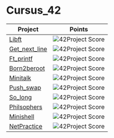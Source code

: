# Cursus_42

| Project | Points  |
| ------- | --- |
| <a href="https://github.com/LeGodurix19/Cursus_42/tree/main/project_01_libft">Libft</a> | ![42Project Score](https://badge42.herokuapp.com/api/project/hgoorick/Libft) |
| <a href="https://github.com/LeGodurix19/Cursus_42/tree/main/project_02_get_next_line">Get_next_line</a> | ![42Project Score](https://badge42.herokuapp.com/api/project/hgoorick/get_next_line) |
| <a href="https://github.com/LeGodurix19/Cursus_42/tree/main/project_03_ft_printf">Ft_printf</a> | ![42Project Score](https://badge42.herokuapp.com/api/project/hgoorick/ft_printf) |
| <a href="https://github.com/LeGodurix19/Cursus_42/tree/main/project_04_born2beroot">Born2beroot</a> | ![42Project Score](https://badge42.herokuapp.com/api/project/hgoorick/Born2beroot) |
| <a href="https://github.com/LeGodurix19/Cursus_42/tree/main/project_05_minitalk">Minitalk</a> | ![42Project Score](https://badge42.herokuapp.com/api/project/hgoorick/minitalk) |
| <a href="https://github.com/LeGodurix19/Cursus_42/tree/main/project_06_push_swap">Push_swap</a> | ![42Project Score](https://badge42.herokuapp.com/api/project/hgoorick/push_swap) |
| <a href="https://github.com/LeGodurix19/Cursus_42/tree/main/project_07_so_long">So_long</a> | ![42Project Score](https://badge42.herokuapp.com/api/project/hgoorick/so_long) |
| <a href="https://github.com/LeGodurix19/Cursus_42/tree/main/project_08_philosophers">Philsophers</a> | ![42Project Score](https://badge42.herokuapp.com/api/project/hgoorick/Philosophers) |
| <a href="https://github.com/LeGodurix19/Cursus_42/tree/main/project_09_minishell">Minishell</a> | ![42Project Score](https://badge42.herokuapp.com/api/project/hgoorick/minishell) |
| <a href="https://github.com/LeGodurix19/Cursus_42/tree/main/project_10_net_practice">NetPractice</a> | ![42Project Score](https://badge42.herokuapp.com/api/project/hgoorick/NetPractice) |
